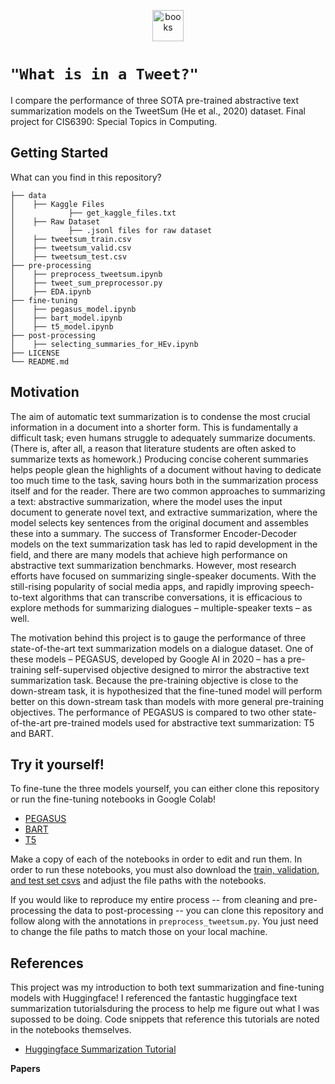 
 <p align="center"><img src="https://cliply.co/wp-content/uploads/2021/09/CLIPLY_372109260_TWITTER_LOGO_400.gif" alt="books" width="50"/></p>
 
# `"What is in a Tweet?"`
I compare the performance of three SOTA pre-trained abstractive text summarization models on the TweetSum (He et al., 2020) dataset. Final project for CIS6390: Special Topics in Computing.  

## Getting Started
What can you find in this repository? 
```
├── data                        
│    ├── Kaggle Files  
│            ├── get_kaggle_files.txt  
│    ├── Raw Dataset  
│            ├── .jsonl files for raw dataset
│    ├── tweetsum_train.csv
│    ├── tweetsum_valid.csv
│    ├── tweetsum_test.csv
├── pre-processing     
│    ├── preprocess_tweetsum.ipynb 
│    ├── tweet_sum_preprocessor.py
│    ├── EDA.ipynb 
├── fine-tuning
│    ├── pegasus_model.ipynb
│    ├── bart_model.ipynb
│    ├── t5_model.ipynb
├── post-processing  
│    ├── selecting_summaries_for_HEv.ipynb
├── LICENSE
└── README.md
```
## Motivation
The aim of automatic text summarization is to condense the most crucial information in a document into a shorter form. This is fundamentally a difficult task; even humans struggle to adequately summarize documents. (There is, after all, a reason that literature students are often asked to summarize texts as homework.) Producing concise coherent summaries helps people glean the highlights of a document without having to dedicate too much time to the task, saving hours both in the summarization process itself and for the reader. There are two common approaches to summarizing a text: abstractive summarization, where the model uses the input document to generate novel text, and extractive summarization, where the model selects key sentences from the original document and assembles these into a summary. The success of Transformer Encoder-Decoder models on the text summarization task has led to rapid development in the field, and there are many models that achieve high performance on abstractive text summarization benchmarks. However, most research efforts have focused on summarizing single-speaker documents. With the still-rising popularity of social media apps, and rapidly improving speech-to-text algorithms that can transcribe conversations, it is efficacious to explore methods for summarizing dialogues – multiple-speaker texts – as well. 

The motivation behind this project is to gauge the performance of three state-of-the-art text summarization models on a dialogue dataset. One of these models – PEGASUS, developed by Google AI in 2020 – has a pre-training self-supervised objective designed to mirror the abstractive text summarization task. Because the pre-training objective is close to the down-stream task, it is hypothesized that the fine-tuned model will perform better on this down-stream task than models with more general pre-training objectives. The performance of PEGASUS is compared to two other state-of-the-art pre-trained models used for abstractive text summarization: T5 and BART. 

## Try it yourself!
To fine-tune the three models yourself, you can either clone this repository or run the fine-tuning notebooks in Google Colab! 

* [PEGASUS](https://colab.research.google.com/drive/1yE2WK6aRYAdhqcwJ6bj34mKulJGAouy3?usp=sharing)
* [BART](https://colab.research.google.com/drive/1cmAiuB14NrEjA2nENNPpPpgfU_jkTBMA?usp=sharing)
* [T5](https://colab.research.google.com/drive/1rNOFq9cLZseMm33n6jVDnokcARvivx5N?usp=sharing)

Make a copy of each of the notebooks in order to edit and run them. In order to run these notebooks, you must also download the [train, validation, and test set csvs](https://github.com/sarahaman/CIS6930_TweetSum_Summarization/tree/main/data) and adjust the file paths with the notebooks. 

If you would like to reproduce my entire process -- from cleaning and pre-processing the data to post-processing -- you can clone this repository and follow along with the annotations in `preprocess_tweetsum.py`. You just need to change the file paths to match those on your local machine.

## References
This project was my introduction to both text summarization and fine-tuning models with Huggingface! I referenced the fantastic huggingface text summarization tutorialsduring the process to help me figure out what I was supossed to be doing. Code snippets that reference this tutorials are noted in the notebooks themselves.

* [Huggingface Summarization Tutorial](https://colab.research.google.com/github/huggingface/notebooks/blob/master/examples/summarization.ipynb)

**Papers**
